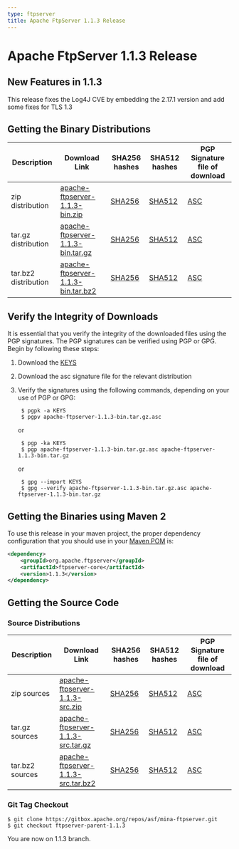 ```yaml
---
type: ftpserver
title: Apache FtpServer 1.1.3 Release
---
```


# Apache FtpServer 1.1.3 Release

## New Features in 1.1.3

This release fixes the Log4J CVE by embedding the 2.17.1 version and add some fixes for TLS 1.3


## Getting the Binary Distributions

| Description | Download Link | SHA256 hashes  | SHA512 hashes  | PGP Signature file of download |
|---|---|---|---|---|
| zip distribution | [apache-ftpserver-1.1.3-bin.zip](https://www.apache.org/dyn/closer.lua/mina/ftpserver/1.1.3/apache-ftpserver-1.1.3-bin.zip) | [SHA256](https://downloads.apache.org/mina/ftpserver/1.1.3/apache-ftpserver-1.1.3-bin.zip.sha256) | [SHA512](https://downloads.apache.org/mina/ftpserver/1.1.3/apache-ftpserver-1.1.3-bin.zip.sha512) |[ASC](https://downloads.apache.org/mina/ftpserver/1.1.3/apache-ftpserver-1.1.3-bin.zip.asc) |
| tar.gz distribution | [apache-ftpserver-1.1.3-bin.tar.gz](https://www.apache.org/dyn/closer.lua/mina/ftpserver/1.1.3/apache-ftpserver-1.1.3-bin.tar.gz) | [SHA256](https://downloads.apache.org/mina/ftpserver/1.1.3/apache-ftpserver-1.1.3-bin.tar.gz.sha256) | [SHA512](https://downloads.apache.org/mina/ftpserver/1.1.3/apache-ftpserver-1.1.3-bin.tar.gz.sha512) | [ASC](https://downloads.apache.org/mina/ftpserver/1.1.3/apache-ftpserver-1.1.3-bin.tar.gz.asc) | 
| tar.bz2 distribution | [apache-ftpserver-1.1.3-bin.tar.bz2](https://www.apache.org/dyn/closer.lua/mina/ftpserver/1.1.3/apache-ftpserver-1.1.3-bin.tar.bz2) | [SHA256](https://downloads.apache.org/mina/ftpserver/1.1.3/apache-ftpserver-1.1.3-bin.tar.bz2.sha256) | [SHA512](https://downloads.apache.org/mina/ftpserver/1.1.3/apache-ftpserver-1.1.3-bin.tar.bz2.sha512) | [ASC](https://downloads.apache.org/mina/ftpserver/1.1.3/apache-ftpserver-1.1.3-bin.tar.bz2.asc) | 

## Verify the Integrity of Downloads

It is essential that you verify the integrity of the downloaded files using the PGP signatures. The PGP signatures can be verified using PGP or GPG. Begin by following these steps:

1. Download the [KEYS](https://downloads.apache.org/mina/KEYS)
2. Download the asc signature file for the relevant distribution
3. Verify the signatures using the following commands, depending on your use of PGP or GPG:

        $ pgpk -a KEYS
        $ pgpv apache-ftpserver-1.1.3-bin.tar.gz.asc

    or 

        $ pgp -ka KEYS
        $ pgp apache-ftpserver-1.1.3-bin.tar.gz.asc apache-ftpserver-1.1.3-bin.tar.gz

    or

        $ gpg --import KEYS
        $ gpg --verify apache-ftpserver-1.1.3-bin.tar.gz.asc apache-ftpserver-1.1.3-bin.tar.gz

## Getting the Binaries using Maven 2

To use this release in your maven project, the proper dependency configuration that you should use in your [Maven POM](https://maven.apache.org/guides/introduction/introduction-to-the-pom.html) is:

```xml
<dependency>
    <groupId>org.apache.ftpserver</groupId>
    <artifactId>ftpserver-core</artifactId>
    <version>1.1.3</version>
</dependency>
```

## Getting the Source Code

### Source Distributions

| Description | Download Link | SHA256 hashes | SHA512 hashes | PGP Signature file of download |
|---|---|---|---|---|
| zip sources | [apache-ftpserver-1.1.3-src.zip](https://www.apache.org/dyn/closer.lua/mina/ftpserver/1.1.3/apache-ftpserver-1.1.3-src.zip) | [SHA256](https://downloads.apache.org/mina/ftpserver/1.1.3/apache-ftpserver-1.1.3-src.zip.sha256) | [SHA512](https://downloads.apache.org/mina/ftpserver/1.1.3/apache-ftpserver-1.1.3-src.zip.sha512) | [ASC](https://downloads.apache.org/mina/ftpserver/1.1.3/apache-ftpserver-1.1.3-src.zip.asc) |
| tar.gz sources | [apache-ftpserver-1.1.3-src.tar.gz](https://www.apache.org/dyn/closer.lua/mina/ftpserver/1.1.3/apache-ftpserver-1.1.3-src.tar.gz) | [SHA256](https://downloads.apache.org/mina/ftpserver/1.1.3/apache-ftpserver-1.1.3-src.tar.gz.sha256) | [SHA512](https://downloads.apache.org/mina/ftpserver/1.1.3/apache-ftpserver-1.1.3-src.tar.gz.sha512) | [ASC](https://downloads.apache.org/mina/ftpserver/1.1.3/apache-ftpserver-1.1.3-src.tar.gz.asc) |
| tar.bz2 sources | [apache-ftpserver-1.1.3-src.tar.bz2](https://www.apache.org/dyn/closer.lua/mina/ftpserver/1.1.3/apache-ftpserver-1.1.3-src.tar.bz2) | [SHA256](https://downloads.apache.org/mina/ftpserver/1.1.3/apache-ftpserver-1.1.3-src.tar.bz2.sha256) | [SHA512](https://downloads.apache.org/mina/ftpserver/1.1.3/apache-ftpserver-1.1.3-src.tar.bz2.sha512) | [ASC](https://downloads.apache.org/mina/ftpserver/1.1.3/apache-ftpserver-1.1.3-src.tar.bz2.asc) |

### Git Tag Checkout

    $ git clone https://gitbox.apache.org/repos/asf/mina-ftpserver.git
    $ git checkout ftpserver-parent-1.1.3

You are now on 1.1.3 branch.
